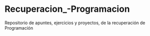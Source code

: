 # Recuperacion_-Programacion
Repositorio de apuntes, ejercicios y proyectos, de la recuperación de Programación
